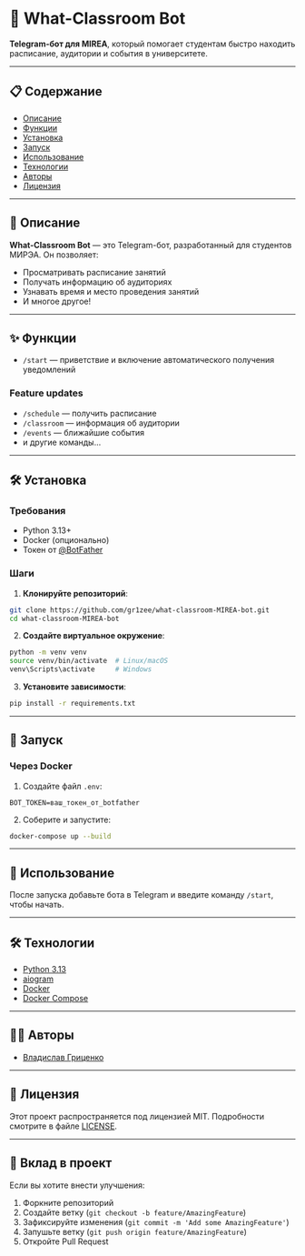# 🤖 What-Classroom Bot

**Telegram-бот для MIREA**, который помогает студентам быстро находить расписание, аудитории и события в университете.

---

## 📋 Содержание

- [Описание](#описание)
- [Функции](#функции)
- [Установка](#установка)
- [Запуск](#запуск)
- [Использование](#использование)
- [Технологии](#технологии)
- [Авторы](#авторы)
- [Лицензия](#лицензия)

---

## 📌 Описание

**What-Classroom Bot** — это Telegram-бот, разработанный для студентов МИРЭА. Он позволяет:

- Просматривать расписание занятий
- Получать информацию об аудиториях
- Узнавать время и место проведения занятий
- И многое другое!

---

## ✨ Функции

- `/start` — приветствие и включение автоматического получения уведомлений

### Feature updates
- `/schedule` — получить расписание
- `/classroom` — информация об аудитории
- `/events` — ближайшие события
- и другие команды...

---

## 🛠 Установка

### Требования

- Python 3.13+
- Docker (опционально)
- Токен от [@BotFather](https://t.me/BotFather)

### Шаги

1. **Клонируйте репозиторий**:

```bash
git clone https://github.com/gr1zee/what-classroom-MIREA-bot.git
cd what-classroom-MIREA-bot
```

2. **Создайте виртуальное окружение**:

```bash
python -m venv venv
source venv/bin/activate  # Linux/macOS
venv\Scripts\activate     # Windows
```

3. **Установите зависимости**:

```bash
pip install -r requirements.txt
```

---

## 🚀 Запуск

### Через Docker

1. Создайте файл `.env`:

```env
BOT_TOKEN=ваш_токен_от_botfather
```

2. Соберите и запустите:

```bash
docker-compose up --build
```

---

## 📖 Использование

После запуска добавьте бота в Telegram и введите команду `/start`, чтобы начать.

---


## 🛠 Технологии

- [Python 3.13](https://www.python.org/)
- [aiogram](https://aiogram.dev/)
- [Docker](https://www.docker.com/)
- [Docker Compose](https://docs.docker.com/compose/)

---

## 👨‍💻 Авторы

- [Владислав Гриценко](https://github.com/gr1zee)

---

## 📄 Лицензия

Этот проект распространяется под лицензией MIT. Подробности смотрите в файле [LICENSE](./LICENSE).

---

## 🤝 Вклад в проект

Если вы хотите внести улучшения:

1. Форкните репозиторий
2. Создайте ветку (`git checkout -b feature/AmazingFeature`)
3. Зафиксируйте изменения (`git commit -m 'Add some AmazingFeature'`)
4. Запушьте ветку (`git push origin feature/AmazingFeature`)
5. Откройте Pull Request